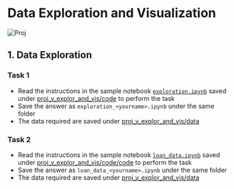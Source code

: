 # Data Exploration and Visualization
![Proj](https://img.shields.io/badge/proj-wip-yellowgreen.svg)

## 1. Data Exploration
### Task 1
- Read the instructions in the sample notebook [`exploration.ipynb`](./code/exploration.ipynb) saved under [proj_v_explor_and_vis/code](./code) to perform the task
- Save the answer as `exploration_<yourname>.ipynb` under the same folder
- The data required are saved under [proj_v_explor_and_vis/data](./data)

### Task 2
- Read the instructions in the sample notebook [`loan_data.ipynb`](./code/loan_data.ipynb) saved under [proj_v_explor_and_vis/code/code](./code) to perform the task
- Save the answer as `loan_data_<yourname>.ipynb` under the same folder
- The data required are saved under [proj_v_explor_and_vis/data](./data)
